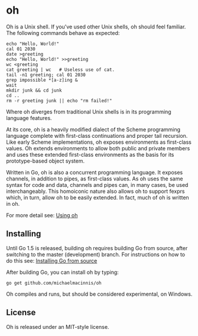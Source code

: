 # oh

Oh is a Unix shell. If you've used other Unix shells, oh should feel
familiar. The following commands behave as expected:

    echo "Hello, World!"
    cal 01 2030
    date >greeting
    echo "Hello, World!" >>greeting
    wc <greeting
    cat greeting | wc	# Useless use of cat.
    tail -n1 greeting; cal 01 2030
    grep impossible *[a-z]ing &
    wait
    mkdir junk && cd junk
    cd ..
    rm -r greeting junk || echo "rm failed!"

Where oh diverges from traditional Unix shells is in its programming
language features.

At its core, oh is a heavily modified dialect of the Scheme programming
language complete with first-class continuations and proper tail
recursion. Like early Scheme implementations, oh exposes environments
as first-class values. Oh extends environments to allow both public and
private members and uses these extended first-class environments as the
basis for its prototype-based object system.

Written in Go, oh is also a concurrent programming language. It exposes
channels, in addition to pipes, as first-class values. As oh uses the
same syntax for code and data, channels and pipes can, in many cases, be
used interchangeably. This homoiconic nature also allows oh to support
fexprs which, in turn, allow oh to be easily extended. In fact, much of
oh is written in oh.

For more detail see: [Using oh](MANUAL.md)

## Installing

Until Go 1.5 is released, building oh requires building Go from source,
after switching to the master (development) branch. For instructions on
how to do this see:
[Installing Go from source](http://golang.org/doc/install/source)

After building Go, you can install oh by typing:

    go get github.com/michaelmacinnis/oh

Oh compiles and runs, but should be considered experimental, on Windows.

## License

Oh is released under an MIT-style license.

